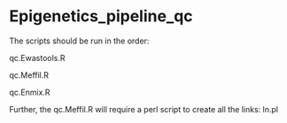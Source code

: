 # Epigenetics_pipeline_qc

The scripts should be run in the order: 

qc.Ewastools.R

qc.Meffil.R

qc.Enmix.R

Further, the qc.Meffil.R will require a perl script to create all the links: ln.pl
